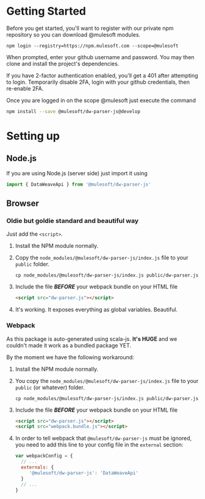 # Getting Started

Before you get started, you'll want to register with our private npm repository so you can download @mulesoft modules.

```
npm login --registry=https://npm.mulesoft.com --scope=@mulesoft
```

When prompted, enter your github username and password. You may then clone and install the project's dependencies.

If you have 2-factor authentication enabled, you'll get a 401 after attempting to login. Temporarily disable 2FA, login with your github credentials, then re-enable 2FA.

Once you are logged in on the scope @mulesoft just execute the command

```bash
npm install --save @mulesoft/dw-parser-js@develop
```

# Setting up

## Node.js

If you are using Node.js (server side) just import it using

```javascript
import { DataWeaveApi } from '@mulesoft/dw-parser-js'
```

## Browser

### Oldie but goldie standard and beautiful way

Just add the `<script>`.

1. Install the NPM module normally.
2. Copy the `node_modules/@mulesoft/dw-parser-js/index.js` file to your `public` folder.

   ```
   cp node_modules/@mulesoft/dw-parser-js/index.js public/dw-parser.js
   ```
3. Include the file ***BEFORE*** your webpack bundle on your HTML file

   ```html
   <script src="dw-parser.js"></script>
   ```
4. It's working. It exposes everything as global variables. Beautiful.


### Webpack

As this package is auto-generated using scala-js. **It's HUGE** and we couldn't made it work as a bundled package YET.

By the moment we have the following workaround:

1. Install the NPM module normally.
2. You copy the `node_modules/@mulesoft/dw-parser-js/index.js` file to your `public` (or whatever) folder.

   ```
   cp node_modules/@mulesoft/dw-parser-js/index.js public/dw-parser.js
   ```
3. Include the file ***BEFORE*** your webpack bundle on your HTML file

   ```html
   <script src="dw-parser.js"></script>
   <script src="webpack.bundle.js"></script>
   ```
4. In order to tell webpack that `@mulesoft/dw-parser-js` must be ignored, you need to add this line to your config file in the `external` section:

   ```javascript
   var webpackConfig = {
     // ...
     externals: {
        '@mulesoft/dw-parser-js': 'DataWeaveApi'
     }
     // ...
   }
   ```